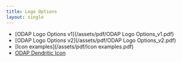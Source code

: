 ```yaml
---
title: Logo Options
layout: single
---
```


- [ODAP Logo Options v1](/assets/pdf/ODAP Logo Options_v1.pdf)
- [ODAP Logo Options v2](/assets/pdf/ODAP Logo Options_v2.pdf)
- [Icon examples](/assets/pdf/Icon examples.pdf)
- [ODAP Dendritic Icon](/assets/pdf/odap-dendritic-logo.svg)

